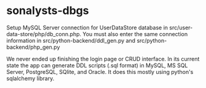 # sonalysts-dbgs

Setup MySQL Server connection for UserDataStore database in src/user-data-store/php/db_conn.php. You must also enter the same connection information in src/python-backend/ddl_gen.py and src/python-backend/php_gen.py

We never ended up finishing the login page or CRUD interface. In its current state the app can generate DDL scripts (.sql format) in MySQL, MS SQL Server, PostgreSQL, SQlite, and Oracle. It does this mostly using python's sqlalchemy library.